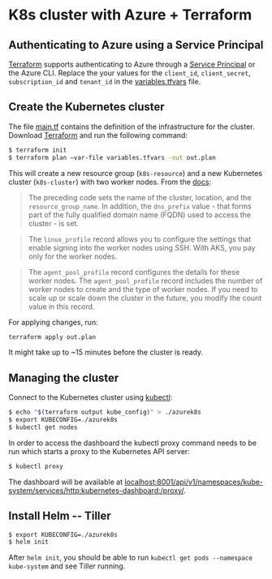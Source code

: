 # K8s cluster with Azure + Terraform

## Authenticating to Azure using a Service Principal 

[Terraform](https://www.terraform.io/) supports authenticating to Azure through a [Service Principal](https://www.terraform.io/docs/providers/azurerm/authenticating_via_service_principal.html#creating-a-service-principal-in-the-azure-portal) or the Azure CLI. Replace the your values for the `client_id`, `client_secret`, `subscription_id` and `tenant_id` in the [variables.tfvars](/variables.tfvars) file.

## Create the Kubernetes cluster

The file [main.tf]([main.tf) contains the definition of the infrastructure for the cluster. Download [Terraform](https://www.terraform.io/) and run the following command:

```bash
$ terraform init
$ terraform plan –var-file variables.tfvars -out out.plan
```

This will create a new resource group (`k8s-resource`) and a new Kubernetes cluster (`k8s-cluster`) with two worker nodes.
From the [docs](https://docs.microsoft.com/es-es/azure/terraform/terraform-create-k8s-cluster-with-tf-and-aks):

> The preceding code sets the name of the cluster, location, and the `resource_group_name`. In addition, the `dns_prefix` value - that forms part of the fully qualified domain name (FQDN) used to access the cluster - is set.

> The `linux_profile` record allows you to configure the settings that enable signing into the worker nodes using SSH. With AKS, you pay only for the worker nodes.

> The `agent_pool_profile` record configures the details for these worker nodes. The `agent_pool_profile` record includes the number of worker nodes to create and the type of worker nodes. If you need to scale up or scale down the cluster in the future, you modify the count value in this record.

For applying changes, run:

```bash
terraform apply out.plan
```

It might take up to ~15 minutes before the cluster is ready.

## Managing the cluster

Connect to the Kubernetes cluster using [kubectl](https://kubernetes.io/docs/reference/kubectl/overview/):

```bash
$ echo "$(terraform output kube_config)" > ./azurek8s
$ export KUBECONFIG=./azurek8s
$ kubectl get nodes
```

In order to access the dashboard the kubectl proxy command needs to be run which starts a proxy to the Kubernetes API server:

```bash
$ kubectl proxy
```

The dashboard will be available at [localhost:8001/api/v1/namespaces/kube-system/services/http:kubernetes-dashboard:/proxy/](http://localhost:8001/api/v1/namespaces/kube-system/services/http:kubernetes-dashboard:/proxy/).

## Install Helm -- Tiller

```bash
$ export KUBECONFIG=./azurek8s
$ helm init
```

After `helm init`, you should be able to run `kubectl get pods --namespace kube-system` and see Tiller running.